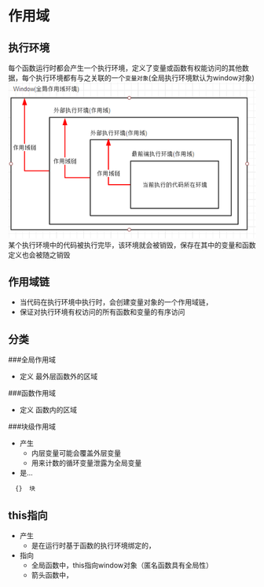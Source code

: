 作用域
===

执行环境
---
每个函数运行时都会产生一个执行环境，定义了变量或函数有权能访问的其他数据，每个执行环境都有与之关联的一个`变量对象`(全局执行环境默认为window对象)
![执行环境](./ECMAScript3/img/scope.png)
某个执行环境中的代码被执行完毕，该环境就会被销毁，保存在其中的变量和函数定义也会被随之销毁

作用域链
---
* 当代码在执行环境中执行时，会创建变量对象的一个作用域链，
* 保证对执行环境有权访问的所有函数和变量的有序访问

分类
----
###全局作用域
* 定义
  最外层函数外的区域

###函数作用域
* 定义
  函数内的区域

###块级作用域
* 产生
  * 内层变量可能会覆盖外层变量
  * 用来计数的循环变量泄露为全局变量
* 是...
```js
  {}  块
```
this指向
---
* 产生
  * 是在运行时基于函数的执行环境绑定的，
* 指向
  * 全局函数中，this指向window对象（匿名函数具有全局性）
  * 箭头函数中，
